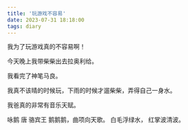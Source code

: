 ```yaml
---
title: '玩游戏不容易'
date: 2023-07-31 18:18:00
tags: diary
---
```

我为了玩游戏真的不容易啊！

今天晚上我带柴柴出去拉奥利给。

我看完了神笔马良。

我真不该晴的时候玩，下雨的时候才遛柴柴，弄得自己一身水。

我爸真的非常有音乐天赋。

咏鹅 唐 骆宾王
鹅鹅鹅，曲项向天歌。
白毛浮绿水，
红掌波清波。
